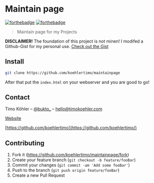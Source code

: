 # Maintain page
 [![forthebadge](https://forthebadge.com/images/badges/made-with-python.svg)](https://forthebadge.com) [![forthebadge](https://forthebadge.com/images/badges/check-it-out.svg)](https://forthebadge.com)

> Maintain page for my Projects

**DISCLAIMER!**
The foundation of this project is not minen! I modifed a Github-Gist for my personal use. [Check out the Gist](https://gist.github.com/pitch-gist/2999707)

## Install 

```bash
git clone https://github.com/koehlertimo/maintainpage
```

After that put the `index.html` on your webserver and you are good to go!

## Contact

Timo Köhler – [@bukto_](https://twitter.com/bukto_) – hello@timokoehler.com

[Website](https://www.timokoehler.com)

[https://github.com/koehlertimo](https://github.com/koehlertimo/)

## Contributing
1. Fork it (<https://github.com/koehlertimo/maintainpage/fork>)
2. Create your feature branch (`git checkout -b feature/fooBar`)
3. Commit your changes (`git commit -am 'Add some fooBar'`)
4. Push to the branch (`git push origin feature/fooBar`)
5. Create a new Pull Request



